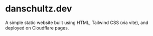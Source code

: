 # danschultz.dev

A simple static website built using HTML, Tailwind CSS (via vite), and deployed on Cloudflare pages.
